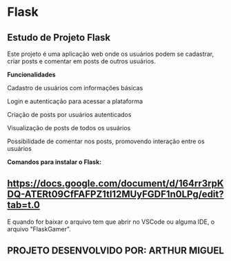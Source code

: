 # **Flask**
Estudo de Projeto Flask
-----------------------

Este projeto é uma aplicação web onde os usuários podem se cadastrar, criar posts e comentar em posts de outros usuários.

**Funcionalidades**

Cadastro de usuários com informações básicas

Login e autenticação para acessar a plataforma

Criação de posts por usuários autenticados

Visualização de posts de todos os usuários

Possibilidade de comentar nos posts, promovendo interação entre os usuários

**Comandos para instalar o Flask:**

https://docs.google.com/document/d/164rr3rpKDQ-ATERt09CfFAFPZ1tl12MUyFGDF1n0LPg/edit?tab=t.0
--------------------------------------------------------------------------------------------

E quando for baixar o arquivo tem que abrir no VSCode ou alguma IDE, o arquivo "FlaskGamer".

PROJETO DESENVOLVIDO POR: ARTHUR MIGUEL
---------------------------------------